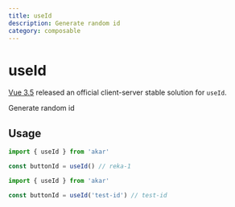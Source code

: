 ```yaml
---
title: useId
description: Generate random id
category: composable
---
```


# useId

<Callout type="warning" title="Deprecated">

[Vue 3.5](https://blog.vuejs.org/posts/vue-3-5#useid) released an official client-server stable solution for `useId`.

</Callout>

<Description>
Generate random id
</Description>

## Usage

```ts
import { useId } from 'akar'

const buttonId = useId() // reka-1
```

```ts
import { useId } from 'akar'

const buttonId = useId('test-id') // test-id
```
